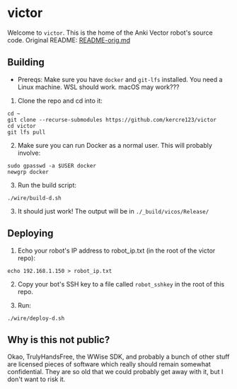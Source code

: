 # victor

Welcome to `victor`. This is the home of the Anki Vector robot's source code. Original README: [README-orig.md](/README-orig.md)

## Building

 - Prereqs: Make sure you have `docker` and `git-lfs` installed. You need a Linux machine. WSL should work. macOS may work???

1. Clone the repo and cd into it:

```
cd ~
git clone --recurse-submodules https://github.com/kercre123/victor
cd victor
git lfs pull
```

2. Make sure you can run Docker as a normal user. This will probably involve:

```
sudo gpasswd -a $USER docker
newgrp docker
```

3. Run the build script:
```
./wire/build-d.sh
```

3. It should just work! The output will be in `./_build/vicos/Release/`

## Deploying

1. Echo your robot's IP address to robot_ip.txt (in the root of the victor repo):

```
echo 192.168.1.150 > robot_ip.txt
```

2. Copy your bot's SSH key to a file called `robot_sshkey` in the root of this repo.

3. Run:

```
./wire/deploy-d.sh
```

## Why is this not public?

Okao, TrulyHandsFree, the WWise SDK, and probably a bunch of other stuff are licensed pieces of software which really should remain somewhat confidential. They are so old that we could probably get away with it, but I don't want to risk it.
